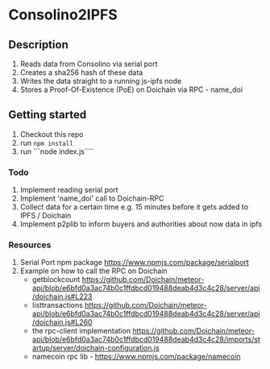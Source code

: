 # Consolino2IPFS

## Description
1. Reads data from Consolino via serial port
2. Creates a sha256 hash of these data
3. Writes the data straight to a running js-ipfs node
4. Stores a Proof-Of-Existence (PoE) on Doichain via RPC - name_doi 

## Getting started
1. Checkout this repo
2. run ```npm install```
3. run ```node index.js````

### Todo
1. Implement reading serial port
2. Implement 'name_doi' call to Doichain-RPC 
3. Collect data for a certain time e.g. 15 minutes before it gets added to IPFS / Doichain
4. Implement p2plib to inform buyers and authorities about now data in ipfs 

### Resources
1. Serial Port npm package https://www.npmjs.com/package/serialport
2. Example on how to call the RPC on Doichain 
    - getblockcount https://github.com/Doichain/meteor-api/blob/e6bfd0a3ac74b0c1ffdbcd019488deab4d3c4c28/server/api/doichain.js#L223
    - listtransactions https://github.com/Doichain/meteor-api/blob/e6bfd0a3ac74b0c1ffdbcd019488deab4d3c4c28/server/api/doichain.js#L260
    - the rpc-client implementation https://github.com/Doichain/meteor-api/blob/e6bfd0a3ac74b0c1ffdbcd019488deab4d3c4c28/imports/startup/server/doichain-configuration.js
    - namecoin rpc lib - https://www.npmjs.com/package/namecoin 